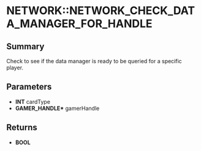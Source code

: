 # NETWORK::NETWORK_CHECK_DATA_MANAGER_FOR_HANDLE

## Summary
Check to see if the data manager is ready to be queried for a specific player.

## Parameters
* **INT** cardType
* **GAMER_HANDLE\*** gamerHandle

## Returns
* **BOOL**